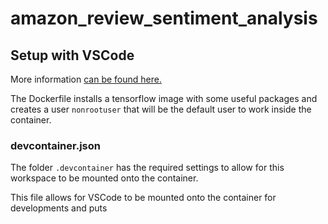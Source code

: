 # amazon_review_sentiment_analysis

## Setup with VSCode

More information [can be found here.](https://code.visualstudio.com/docs/remote/create-dev-container#_set-up-a-folder-to-run-in-a-container) 

The Dockerfile installs a tensorflow image with some useful packages and creates a user `nonrootuser` that will be the default user to work inside the container.

### devcontainer.json

The folder `.devcontainer` has the required settings to allow for this workspace to be mounted onto the container. 

This file allows for VSCode to be mounted onto the container for developments and puts 